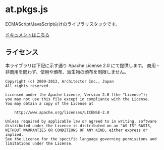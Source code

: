 at.pkgs.js
========
ECMAScript/JavaScript向けのライブラリスタックです。

[ドキュメントはこちら](http://js.pkgs.at/)

ライセンス
--------
本ライブラリは下記に示す通り Apache License 2.0 にて提供します。
商用・非商用を問わず、使用や頒布、派生物の頒布を制限しません。

	Copyright (c) 2009-2013, Architector Inc., Japan
	All rights reserved.
	
	Licensed under the Apache License, Version 2.0 (the "License");
	you may not use this file except in compliance with the License.
	You may obtain a copy of the License at
	
		http://www.apache.org/licenses/LICENSE-2.0
	
	Unless required by applicable law or agreed to in writing, software
	distributed under the License is distributed on an "AS IS" BASIS,
	WITHOUT WARRANTIES OR CONDITIONS OF ANY KIND, either express or implied.
	See the License for the specific language governing permissions and
	limitations under the License.
